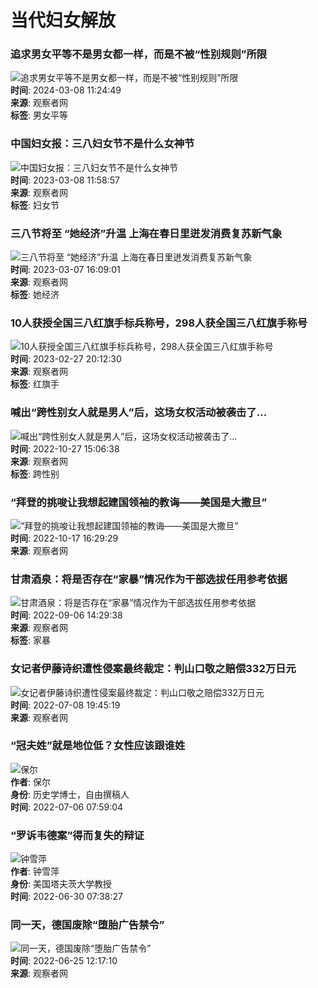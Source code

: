 # 当代妇女解放

### 追求男女平等不是男女都一样，而是不被“性别规则”所限
![追求男女平等不是男女都一样，而是不被“性别规则”所限](https://i.guancha.cn/news/2024/03/08/20240308104140574.jpg!m.jpg)  
**时间**: 2024-03-08 11:24:49  
**来源**: 观察者网  
**标签**: 男女平等

### 中国妇女报：三八妇女节不是什么女神节
![中国妇女报：三八妇女节不是什么女神节](https://i.guancha.cn/news/2023/03/08/20230308134841197.jpg!m.jpg)  
**时间**: 2023-03-08 11:58:57  
**来源**: 观察者网  
**标签**: 妇女节

### 三八节将至 “她经济”升温 上海在春日里迸发消费复苏新气象
![三八节将至 “她经济”升温 上海在春日里迸发消费复苏新气象](https://i.guancha.cn/news/2023/03/07/20230307161036424.jpg!m.jpg)  
**时间**: 2023-03-07 16:09:01  
**来源**: 观察者网  
**标签**: 她经济

### 10人获授全国三八红旗手标兵称号，298人获全国三八红旗手称号
![10人获授全国三八红旗手标兵称号，298人获全国三八红旗手称号](https://i.guancha.cn/news/2023/02/27/20230227200519411.jpg!m.jpg)  
**时间**: 2023-02-27 20:12:30  
**来源**: 观察者网  
**标签**: 红旗手

### 喊出“跨性别女人就是男人”后，这场女权活动被袭击了…
![喊出“跨性别女人就是男人”后，这场女权活动被袭击了…](https://i.guancha.cn/news/2022/10/27/20221027143018247.jpg!cmspnm?watermark/2/text/MDA6MDA6MTM=/fill/I0ZGRkZGRg==/fontsize/30/dx/15/dy/15)  
**时间**: 2022-10-27 15:06:38  
**来源**: 观察者网  
**标签**: 跨性别

### “拜登的挑唆让我想起建国领袖的教诲——美国是大撒旦”
![“拜登的挑唆让我想起建国领袖的教诲——美国是大撒旦”](https://i.guancha.cn/news/2022/10/17/20221017101655447.jpg!m.jpg)  
**时间**: 2022-10-17 16:29:29  
**来源**: 观察者网

### 甘肃酒泉：将是否存在“家暴”情况作为干部选拔任用参考依据
![甘肃酒泉：将是否存在“家暴”情况作为干部选拔任用参考依据](https://i.guancha.cn/news/2022/09/06/20220906141908816.png!m.jpg)  
**时间**: 2022-09-06 14:29:38  
**来源**: 观察者网  
**标签**: 家暴

### 女记者伊藤诗织遭性侵案最终裁定：判山口敬之赔偿332万日元
![女记者伊藤诗织遭性侵案最终裁定：判山口敬之赔偿332万日元](https://i.guancha.cn/news/2022/07/08/20220708195646192.jpg!m.jpg)  
**时间**: 2022-07-08 19:45:19  
**来源**: 观察者网

### “冠夫姓”就是地位低？女性应该跟谁姓
![保尔](https://i.guancha.cn/authors/baoer/20220813223304920.png)  
**作者**: 保尔  
**身份**: 历史学博士，自由撰稿人  
**时间**: 2022-07-06 07:59:04  

### “罗诉韦德案”得而复失的辩证
![钟雪萍](https://i.guancha.cn/ColumnPic/bc8c3d99-bb5e-4c7e-8623-0862542c250f.png)  
**作者**: 钟雪萍  
**身份**: 美国塔夫茨大学教授  
**时间**: 2022-06-30 07:38:27  

### 同一天，德国废除“堕胎广告禁令”
![同一天，德国废除“堕胎广告禁令”](https://i.guancha.cn/news/2022/06/25/20220625115711785.jpg!m.jpg)  
**时间**: 2022-06-25 12:17:10  
**来源**: 观察者网
<!-- tcd_original_link https://m.guancha.cn/dangdaifunvjiefang -->
